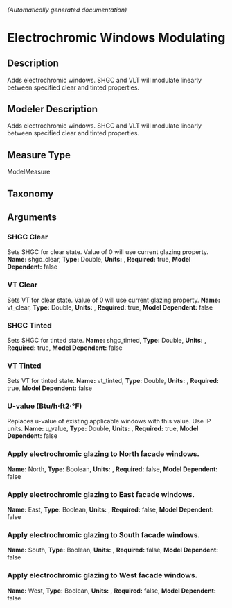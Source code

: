 

###### (Automatically generated documentation)

# Electrochromic Windows Modulating

## Description
Adds electrochromic windows. SHGC and VLT will modulate linearly between specified clear and tinted properties.

## Modeler Description
Adds electrochromic windows. SHGC and VLT will modulate linearly between specified clear and tinted properties.

## Measure Type
ModelMeasure

## Taxonomy


## Arguments


### SHGC Clear
Sets SHGC for clear state. Value of 0 will use current glazing property.
**Name:** shgc_clear,
**Type:** Double,
**Units:** ,
**Required:** true,
**Model Dependent:** false

### VT Clear
Sets VT for clear state. Value of 0 will use current glazing property.
**Name:** vt_clear,
**Type:** Double,
**Units:** ,
**Required:** true,
**Model Dependent:** false

### SHGC Tinted
Sets SHGC for tinted state.
**Name:** shgc_tinted,
**Type:** Double,
**Units:** ,
**Required:** true,
**Model Dependent:** false

### VT Tinted
Sets VT for tinted state.
**Name:** vt_tinted,
**Type:** Double,
**Units:** ,
**Required:** true,
**Model Dependent:** false

### U-value (Btu/h·ft2·°F)
Replaces u-value of existing applicable windows with this value. Use IP units.
**Name:** u_value,
**Type:** Double,
**Units:** ,
**Required:** true,
**Model Dependent:** false

### Apply electrochromic glazing to North facade windows.

**Name:** North,
**Type:** Boolean,
**Units:** ,
**Required:** false,
**Model Dependent:** false

### Apply electrochromic glazing to East facade windows.

**Name:** East,
**Type:** Boolean,
**Units:** ,
**Required:** false,
**Model Dependent:** false

### Apply electrochromic glazing to South facade windows.

**Name:** South,
**Type:** Boolean,
**Units:** ,
**Required:** false,
**Model Dependent:** false

### Apply electrochromic glazing to West facade windows.

**Name:** West,
**Type:** Boolean,
**Units:** ,
**Required:** false,
**Model Dependent:** false




